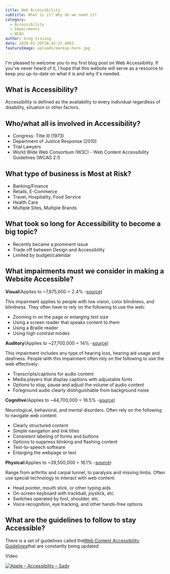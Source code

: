 ```yaml
---
title: Web Accessibility
subtitle: What is it? Why do we need it?
category:
  - Accessibility
  - Impairments
  - WCAG
author: Greg Vissing
date: 2020-01-20T18:43:27.606Z
featureImage: uploads/markup-hero.jpg
---
```

I'm pleased to welcome you to my first blog post on Web Accessibility. If you've never heard of it, I hope that this website will serve as a resource to keep you up-to-date on what it is and why it's needed.

## What is Accessibility?

Accessibility is defined as the availability to every individual regardless of disability, situation or other factors.

## Who/what all is involved in Accessibility?

* Congress: Title III (1973)
* Department of Justice Response (2010)
* Trial Lawyers
* World Wide Web Consortium (W3C) - Web Content Accessibility Guidelines (WCAG 2.1)

## What type of business is Most at Risk?

* Banking/Finance
* Retails, E-Commerce
* Travel, Hospitality, Food Service
* Health Care
* Multiple Sites, Multiple Brands

## What took so long for Accessibility to become a big topic?

* Recently became a prominent issue
* Trade off between Design and Accessibility
* Limited by budget/calendar

## What impairments must we consider in making a Website Accessible?

**Visual**(Applies to ~7,675,600 = 2.4% -[source](https://www.nfb.org/resources/blindness-statistics?gclid=EAIaIQobChMIisyNzcyI3AIVg7bACh11lQJNEAAYASAAEgIAc_D_BwE))

This impairment applies to people with low vision, color blindness, and blindness. They often have to rely on the following to use the web:

* Zooming in on the page or enlarging text size
* Using a screen reader that speaks content to them
* Using a Braille reader
* Using high contrast modes

**Auditory**(Applies to ~27,700,000 = 14% -[source](https://www.nidcd.nih.gov/health/statistics/quick-statistics-hearing))

This impairment includes any type of hearing loss, hearing aid usage and deafness. People with this impairment often rely on the following to use the web effectively:

* Transcripts/captions for audio content
* Media players that display captions with adjustable fonts
* Options to stop, pause and adjust the volume of audio content
* Foreground audio clearly distinguishable from background noise

**Cognitive**(Applies to ~44,700,000 = 18.5% -[source](https://www.caregiver.org/incidence-and-prevalence-major-causes-brain-impairment))

Neurological, behavioral, and mental disorders. Often rely on the following to navigate web content:

* Clearly structured content
* Simple navigation and link titles
* Consistent labeling of forms and buttons
* Options to suppress blinking and flashing content
* Text-to-speech software
* Enlarging the webpage or text

**Physical**(Applies to ~39,500,000 = 16.1% -[source](https://www.cdc.gov/nchs/fastats/disability.htm))

Range from arthritis and carpal tunnel, to paralysis and missing limbs. Often use special technology to interact with web content:

* Head pointer, mouth stick, or other typing aids
* On-screen keyboard with trackball, joystick, etc.
* Switches operated by foot, shoulder, etc.
* Voice recognition, eye tracking, and other hands-free options

## What are the guidelines to follow to stay Accessible?

There is a set of guidelines called the[Web Content Accessibility Guidelines](https://www.w3.org/WAI/standards-guidelines/wcag/)that are constantly being updated

Video

[![Apple – Accessibility – Sady](http://img.youtube.com/vi/XB4cjbYywqg/0.jpg)](http://www.youtube.com/watch?v=XB4cjbYywqg "Apple – Accessibility – Sady")
